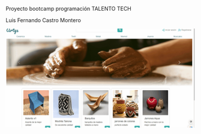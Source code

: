 Proyecto bootcamp programación TALENTO TECH


Luis Fernando Castro Montero

<!---![](https://i.pinimg.com/originals/89/c8/c5/89c8c5f8fc34b3b81ae1ebb0ce607bd5.gif)--->
![](https://github.com/luisfernandocastro/APIWeb/blob/master/images/artys.gif?raw=true)


